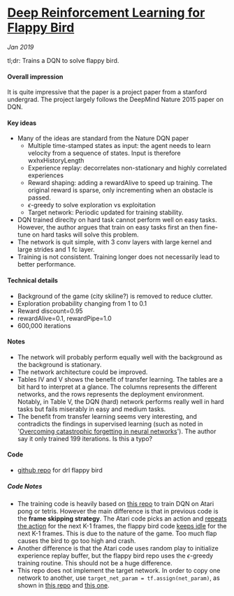 # [Deep Reinforcement Learning for Flappy Bird](http://cs229.stanford.edu/proj2015/362_report.pdf)


_Jan 2019_

tl;dr: Trains a DQN to solve flappy bird.

#### Overall impression
It is quite impressive that the paper is a project paper from a stanford undergrad.  The project largely follows the DeepMind Nature 2015 paper on DQN. 

#### Key ideas
- Many of the ideas are standard from the Nature DQN paper
  - Multiple time-stamped states as input: the agent needs to learn velocity from a sequence of states. Input is therefore wxhxHistoryLength
  - Experience replay: decorrelates non-stationary and highly correlated experiences
  - Reward shaping: adding a rewardAlive to speed up training. The original reward is sparse, only incrementing when an obstacle is passed. 
  - $\epsilon$-greedy to solve exploration vs exploitation
  - Target network: Periodic updated  for training stability.
- DQN trained direclty on hard task cannot perform well on easy tasks. However, the author argues that train on easy tasks first an then fine-tune on hard tasks will solve this problem.
- The network is quit simple, with 3 conv layers with large kernel and large strides and 1 fc layer. 
- Training is not consistent. Training longer does not necessarily lead to better performance.

#### Technical details
- Background of the game (city skiline?) is removed to reduce clutter.
- Exploration probability changing from 1 to 0.1
- Reward discount=0.95
- rewardAlive=0.1, rewardPipe=1.0
- 600,000 iterations

#### Notes
- The network will probably perform equally well with the background as the background is stationary.
- The network architecture could be improved. 
- Tables IV and V shows the benefit of transfer learning. The tables are a bit hard to interpret at a glance. The columns represents the different networks, and the rows represents the deployment environment. Notably, in Table V, the DQN (hard) network performs really well in hard tasks but fails miserably in easy and medium tasks.
- The benefit from transfer learning seems very interesting, and contradicts the findings in supervised learning (such as noted in '[Overcoming catastrophic forgetting in neural networks](https://arxiv.org/pdf/1612.00796.pdf)'). The author say it only trained 199 iterations. Is this a typo?

#### Code
- [github repo](https://github.com/yenchenlin/DeepLearningFlappyBird) for drl flappy bird

##### Code Notes
- The training code is heavily based on [this repo](https://github.com/asrivat1/DeepLearningVideoGames) to train DQN on Atari pong or tetris. However the main difference is that in previous code is the **frame skipping strategy**. The Atari code picks an action and [repeats the action](https://github.com/asrivat1/DeepLearningVideoGames/blob/master/deep_q_network.py#L133-L139) for the next K-1 frames, the flappy bird code [keeps idle](https://github.com/yenchenlin/DeepLearningFlappyBird/blob/master/deep_q_network.py#L122-L131) for the next K-1 frames. This is due to the nature of the game. Too much flap causes the bird to go too high and crash.
- Another difference is that the Atari code uses random play to initialize experience replay buffer, but the flappy bird repo uses the $\epsilon$-greedy training routine. This should not be a huge difference. 
- This repo does not implement the target network. In order to copy one network to another, use `target_net_param = tf.assign(net_param)`, as shown in [this repo](https://github.com/initial-h/FlappyBird_DQN_with_target_network/blob/master/DQN_with_target_network.py#L321) and [this one](https://github.com/dennybritz/reinforcement-learning/blob/master/DQN/dqn.py#L150-L169).

